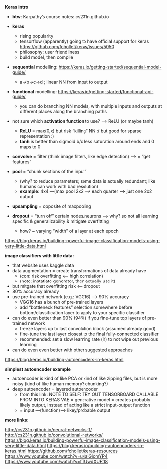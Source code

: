 **Keras intro**

 * **btw**: Karpathy’s course notes: cs231n.github.io

 * **keras**
   * rising popularity
   * tensorflow (apparently) going to have official support for keras https://github.com/fchollet/keras/issues/5050
   * philosophy: user friendliness
   * build model, then compile

 * **sequential** modelling: https://keras.io/getting-started/sequential-model-guide/
   * a->b->c->d ; linear NN from input to output

 * **functional** modelling: https://keras.io/getting-started/functional-api-guide/
   * you can do branching NN models, with multiple inputs and outputs at different places along the branching paths

 * not sure which **activation function** to use? —> ReLU (or maybe tanh)
   * **ReLU** = max(0,x) but risk “killing” NN :( but good for sparse representation :)
   * **tanh** is better than sigmoid b/c less saturation around ends and 0 maps to 0

 * **convolve** = filter (think image filters, like edge detection) —> = “get features”

 * **pool** = “chunk sections of the input”
   * (why? to reduce parameters; some data is actually redundant; like humans can work with bad resolution)
   * **example**: 4x4 —(max pool 2x2)—> each quarter —> just one 2x2 output

 * **upsampling** = opposite of maxpooling

 * **dropout** = “turn off” certain nodes/neurons —> why? so not all learning specific & generalizability & mitigate overfitting
   * how? ~ varying “width” of a layer at each epoch

https://blog.keras.io/building-powerful-image-classification-models-using-very-little-data.html

**image classifiers with little data:**

 * that website uses kaggle data
 * data augmentation = create transformations of data already have
    * (con: risk overfitting <— high correlation)
    * (note: instatiate generator, then actually use it)
 * but mitgate that overfitting risk <— dropout
 * 80% accuracy already
 * use pre-trained network (e.g.: VGG16) —> 90% accuracy
    * VGG16 has a bunch of pre-trained layers
    * add “bottleneck features” selection somewhere before bottom/classification layer to apply to your specific classifier
 * can do even better than 90% (94%) if you fine-tune top layers of pre-trained network
    * freeze layers up to last convolution block (assumed already good)
    * fine-tune the last layer closest to the final fully-connected classifier
    * recommended: set a slow learning rate (lr) to not wipe out previous learning
 * can do even even better with other suggested approaches

https://blog.keras.io/building-autoencoders-in-keras.html

**simplest autoencoder example**

 * autoencoder is kind of like PCA or kind of like zipping files, but is more noisy (kind of like human memory? chunking?)
 * deep autoencoder = layered autoencoder
   * from this link: NOTE TO SELF: TRY OUT TENSORBOARD CALLABLE FROM INTO KERAS
VAE = generative model = creates probably likely output, instead of acting like a strict input-output function
   * = input —(function)—> likey/probable output

**more links:**

http://cs231n.github.io/neural-networks-1/
http://cs231n.github.io/convolutional-networks/
https://blog.keras.io/building-powerful-image-classification-models-using-very-little-data.html
https://blog.keras.io/building-autoencoders-in-keras.html
https://github.com/fchollet/keras-resources
https://www.youtube.com/watch?v=u4alGiomYP4
https://www.youtube.com/watch?v=fTUwdXUFfI8
